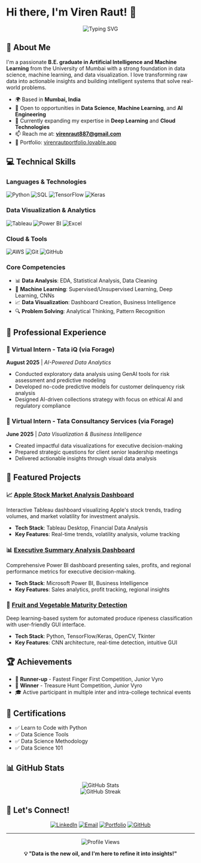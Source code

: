 # Hi there, I'm Viren Raut! 👋

<div align="center">
  <img src="https://readme-typing-svg.herokuapp.com?font=Fira+Code&pause=1000&color=2E96FF&center=true&vCenter=true&width=435&lines=AI+%26+ML+Engineer;Data+Science+Enthusiast;Problem+Solver;Always+Learning!" alt="Typing SVG" />
</div>

## 🚀 About Me

I'm a passionate **B.E. graduate in Artificial Intelligence and Machine Learning** from the University of Mumbai with a strong foundation in data science, machine learning, and data visualization. I love transforming raw data into actionable insights and building intelligent systems that solve real-world problems.

- 🌍 Based in **Mumbai, India**
- 💼 Open to opportunities in **Data Science**, **Machine Learning**, and **AI Engineering**
- 🌱 Currently expanding my expertise in **Deep Learning** and **Cloud Technologies**
- 📫 Reach me at: **virenraut887@gmail.com**
- 🔗 Portfolio: [virenrautportfolio.lovable.app](https://virenrautportfolio.lovable.app)

## 💻 Technical Skills

### Languages & Technologies
![Python](https://img.shields.io/badge/Python-3776AB?style=for-the-badge&logo=python&logoColor=white)
![SQL](https://img.shields.io/badge/SQL-4479A1?style=for-the-badge&logo=mysql&logoColor=white)
![TensorFlow](https://img.shields.io/badge/TensorFlow-FF6F00?style=for-the-badge&logo=tensorflow&logoColor=white)
![Keras](https://img.shields.io/badge/Keras-D00000?style=for-the-badge&logo=keras&logoColor=white)

### Data Visualization & Analytics
![Tableau](https://img.shields.io/badge/Tableau-E97627?style=for-the-badge&logo=tableau&logoColor=white)
![Power BI](https://img.shields.io/badge/Power_BI-F2C811?style=for-the-badge&logo=powerbi&logoColor=black)
![Excel](https://img.shields.io/badge/Microsoft_Excel-217346?style=for-the-badge&logo=microsoft-excel&logoColor=white)

### Cloud & Tools
![AWS](https://img.shields.io/badge/AWS-232F3E?style=for-the-badge&logo=amazon-aws&logoColor=white)
![Git](https://img.shields.io/badge/Git-F05032?style=for-the-badge&logo=git&logoColor=white)
![GitHub](https://img.shields.io/badge/GitHub-181717?style=for-the-badge&logo=github&logoColor=white)

### Core Competencies
- 📊 **Data Analysis**: EDA, Statistical Analysis, Data Cleaning
- 🤖 **Machine Learning**: Supervised/Unsupervised Learning, Deep Learning, CNNs
- 📈 **Data Visualization**: Dashboard Creation, Business Intelligence
- 🔍 **Problem Solving**: Analytical Thinking, Pattern Recognition

## 💼 Professional Experience

### 🏢 Virtual Intern - Tata iQ (via Forage)
**August 2025** | *AI-Powered Data Analytics*
- Conducted exploratory data analysis using GenAI tools for risk assessment and predictive modeling
- Developed no-code predictive models for customer delinquency risk analysis
- Designed AI-driven collections strategy with focus on ethical AI and regulatory compliance

### 🏢 Virtual Intern - Tata Consultancy Services (via Forage)
**June 2025** | *Data Visualization & Business Intelligence*
- Created impactful data visualizations for executive decision-making
- Prepared strategic questions for client senior leadership meetings
- Delivered actionable insights through visual data analysis

## 🚀 Featured Projects

### 📈 [Apple Stock Market Analysis Dashboard](https://github.com/virenraut/Apple)
Interactive Tableau dashboard visualizing Apple's stock trends, trading volumes, and market volatility for investment analysis.
- **Tech Stack**: Tableau Desktop, Financial Data Analysis
- **Key Features**: Real-time trends, volatility analysis, volume tracking

### 📊 [Executive Summary Analysis Dashboard](https://github.com/virenraut/Exe)
Comprehensive Power BI dashboard presenting sales, profits, and regional performance metrics for executive decision-making.
- **Tech Stack**: Microsoft Power BI, Business Intelligence
- **Key Features**: Sales analytics, profit tracking, regional insights

### 🍎 [Fruit and Vegetable Maturity Detection](https://github.com/virenraut/Fruit)
Deep learning-based system for automated produce ripeness classification with user-friendly GUI interface.
- **Tech Stack**: Python, TensorFlow/Keras, OpenCV, Tkinter
- **Key Features**: CNN architecture, real-time detection, intuitive GUI

## 🏆 Achievements

- 🥈 **Runner-up** - Fastest Finger First Competition, Junior Vyro
- 🥇 **Winner** - Treasure Hunt Competition, Junior Vyro
- 🎓 Active participant in multiple inter and intra-college technical events

## 📜 Certifications

- ✅ Learn to Code with Python
- ✅ Data Science Tools
- ✅ Data Science Methodology
- ✅ Data Science 101

## 📊 GitHub Stats

<div align="center">
  <img src="https://github-readme-stats.vercel.app/api?username=virenraut&show_icons=true&theme=tokyonight" alt="GitHub Stats" />
</div>

<div align="center">
  <img src="https://github-readme-streak-stats.herokuapp.com/?user=virenraut&theme=tokyonight" alt="GitHub Streak" />
</div>

## 🤝 Let's Connect!

<div align="center">
  
[![LinkedIn](https://img.shields.io/badge/LinkedIn-0077B5?style=for-the-badge&logo=linkedin&logoColor=white)](https://linkedin.com/in/virenraut)
[![Email](https://img.shields.io/badge/Email-D14836?style=for-the-badge&logo=gmail&logoColor=white)](mailto:virenraut887@gmail.com)
[![Portfolio](https://img.shields.io/badge/Portfolio-000000?style=for-the-badge&logo=About.me&logoColor=white)](https://virenrautportfolio.lovable.app)
[![GitHub](https://img.shields.io/badge/GitHub-181717?style=for-the-badge&logo=github&logoColor=white)](https://github.com/virenraut)

</div>

---

<div align="center">
  <img src="https://komarev.com/ghpvc/?username=virenraut&color=blue&style=flat-square" alt="Profile Views" />
  
  **💡 "Data is the new oil, and I'm here to refine it into insights!"**
</div>
